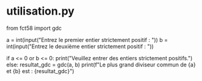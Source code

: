 # utilisation.py
from fct58 import gdc

a = int(input("Entrez le premier entier strictement positif : "))
b = int(input("Entrez le deuxième entier strictement positif : "))

if a <= 0 or b <= 0:
        print("Veuillez entrer des entiers strictement positifs.")
else:
    resultat_gdc = gdc(a, b)
    print(f"Le plus grand diviseur commun de {a} et {b} est : {resultat_gdc}")
